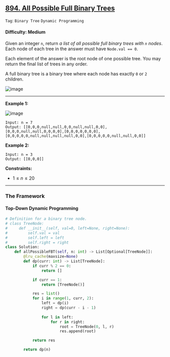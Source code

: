## [894. All Possible Full Binary Trees](https://leetcode.com/problems/all-possible-full-binary-trees/)

```Tag```: ```Binary Tree``` ```Dynamic Programming```

#### Difficulty: Medium

Given an integer ```n```, return _a list of all possible full binary trees with ```n``` nodes_. Each node of each tree in the answer must have ```Node.val == 0```.

Each element of the answer is the root node of one possible tree. You may return the final list of trees in any order.

A full binary tree is a binary tree where each node has exactly ```0``` or ```2``` children.

![image](https://github.com/quananhle/Python/assets/35042430/a4751c4e-b796-4528-9399-7c6506c22f9b)

---

__Example 1:__

![image](https://s3-lc-upload.s3.amazonaws.com/uploads/2018/08/22/fivetrees.png)
```
Input: n = 7
Output: [[0,0,0,null,null,0,0,null,null,0,0],[0,0,0,null,null,0,0,0,0],[0,0,0,0,0,0,0],[0,0,0,0,0,null,null,null,null,0,0],[0,0,0,0,0,null,null,0,0]]
```

__Example 2:__
```
Input: n = 3
Output: [[0,0,0]]
```

__Constraints:__

- $1 \le n \le 20$

---

### The Framework

#### Top-Down Dynamic Programming

```Python
# Definition for a binary tree node.
# class TreeNode:
#     def __init__(self, val=0, left=None, right=None):
#         self.val = val
#         self.left = left
#         self.right = right
class Solution:
    def allPossibleFBT(self, n: int) -> List[Optional[TreeNode]]:
        @lru_cache(maxsize=None)
        def dp(curr: int) -> List[TreeNode]:
            if curr % 2 == 0:
                return []

            if curr == 1:
                return [TreeNode()]

            res = list()
            for i in range(1, curr, 2):
                left = dp(i)
                right = dp(curr - i - 1)
    
                for l in left:
                    for r in right:
                        root = TreeNode(0, l, r)
                        res.append(root)

            return res

        return dp(n)
```
